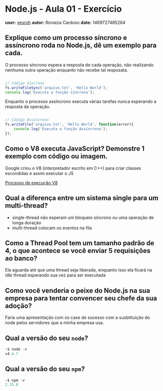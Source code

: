 ﻿# Node.js - Aula 01 - Exercício
**user:** [yesroh](https://github.com/yesroh)
**autor:** Ronaiza Cardoso
**date:** 1469727485264

## Explique como um processo síncrono e assíncrono roda no Node.js, dê um exemplo para cada.

O processo síncrono espera a resposta de cada operação, não realizando nenhuma outra operação enquanto não recebe tal resposata.

```js

// Código Síncrono
fs.writeFileSync('arquivo.txt', 'Hello World');
console.log('Executa a função síncrona');

```
Enquanto o processo assíncrono executa várias tarefas nunca esperando a resposta da operação.

```js

// Código Assíncrono 
fs.writeFile('arquivo.txt', 'Hello World', function(error){
    console.log('Executa a função Assíncrona');
});

```

## Como o V8 executa JavaScript? Demonstre 1 exemplo com código ou imagem.

Google criou o V8 (interpretador escrito em C++) para criar classes escondidas e assim executar o JS

[Processo de execução V8](https://www.future-processing.pl/wp-content/uploads/2015/04/threads-in-node.ja_.png)


## Qual a diferença entre um sistema single para um multi-thread?

 - single-thread não esperam um bloqueio síncrono ou uma operação de longa duração
 - multi-thread colocam os eventos na fila

## Como a Thread Pool tem um tamanho padrão de 4, o que acontece se você enviar 5 requisições ao banco?

Ela aguarda até que uma thread seja liberada, enquanto isso ela ficará na idle thread esperando sua vez para ser executada

## Como você venderia o peixe do Node.js na sua empresa para tentar convencer seu chefe da sua adoção?

Faria uma apresentação com os case de sucesso com a susbtituição do node pelos servidores que a minha empresa usa.

## Qual a versão do seu `node`?

```js
~$ node -v
v4.4.7
```

## Qual a versão do seu `npm`?

```js
~$ npm -v
2.15.8
```